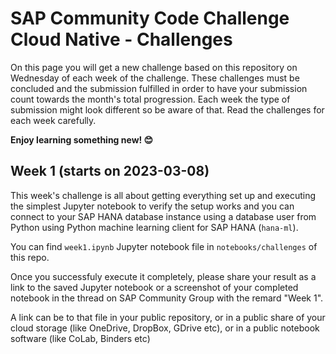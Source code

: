 # SAP Community Code Challenge Cloud Native - Challenges

On this page you will get a new challenge based on this repository on Wednesday of each week of the challenge. These challenges must be concluded and the submission fulfilled in order to have your submission count towards the month's total progression. Each week the type of submission might look different so be aware of that. Read the challenges for each week carefully.

**Enjoy learning something new! 😊**

## Week 1 (starts on 2023-03-08)

This week's challenge is all about getting everything set up and executing the simplest Jupyter notebook to verify the setup works and you can connect to your SAP HANA database instance using a database user from Python using Python machine learning client for SAP HANA (`hana-ml`).

You can find `week1.ipynb` Jupyter notebook file in `notebooks/challenges` of this repo.

Once you successfuly execute it completely, please share your result as a link to the saved Jupyter notebook or a screenshot of your completed notebook in the thread on SAP Community Group with the remard "Week 1". 

A link can be to that file in your public repository, or in a public share of your cloud storage (like OneDrive, DropBox, GDrive etc), or in a public notebook software (like CoLab, Binders etc)